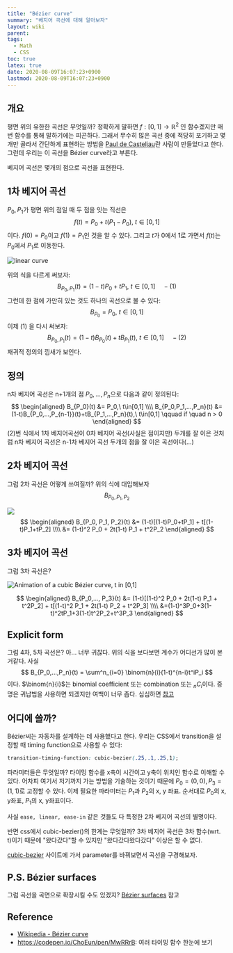 ```yaml
---
title: "Bézier curve"
summary: "베지어 곡선에 대해 알아보자"
layout: wiki
parent: 
tags: 
  - Math
  - CSS
toc: true
latex: true
date: 2020-08-09T16:07:23+0900
lastmod: 2020-08-09T16:07:23+0900
---
```

## 개요
평면 위의 유한한 곡선은 무엇일까? 정확하게 말하면 $f: [0,1] \rightarrow \mathbb{R}^2$ 인 함수겠지만 매번 함수를 통해 말하기에는 피곤하다. 그래서 무수히 많은 곡선 중에 적당히 포기하고 몇개만 골라서 간단하게 표현하는 방법을 [Paul de Casteljau](https://en.wikipedia.org/wiki/Paul_de_Casteljau)란 사람이 만들었다고 한다. 그런데 우리는 이 곡선을 Bézier curve라고 부른다.

베지어 곡선은 몇개의 점으로 곡선을 표현한다.



## 1차 베지어 곡선

$P_0, P_1$가 평면 위의 점일 때 두 점을 잇는 직선은
$$
f(t) = P_0+t(P_1-P_0),\ t \in [0, 1]
$$
이다. $f(0)=P_0$이고 $f(1)=P_1$인 것을 알 수 있다. 그리고 $t$가 0에서 1로 가면서 $f(t)$는 $P_0$에서 $P_1$로 이동한다.

![linear curve](https://upload.wikimedia.org/wikipedia/commons/0/00/B%C3%A9zier_1_big.gif)

위의 식을 다르게 써보자:
$$
B_{P_0, P_1}(t) = (1-t)P_0+tP_1,\ t \in [0, 1] \quad - (1)
$$
그런데 한 점에 가만히 있는 것도 하나의 곡선으로 볼 수 있다:
$$
B_{P_0} = P_0,\ t\in[0,1]
$$
이제 (1) 을 다시 써보자:
$$
B_{P_0, P_1}(t) = (1-t)B_{P_0}(t)+tB_{P_1}(t),\ t \in [0, 1] \quad - (2)
$$
재귀적 정의의 낌새가 보인다.



## 정의

n차 베지어 곡선은 n+1개의 점 $P_0, ..., P_n$으로 다음과 같이 정의된다:
$$
\begin{aligned}
B_{P_0}(t) &= P_0,\ t\in[0,1] \\\\
B_{P_0,P_1,...,P_n}(t) &= (1-t)B_{P_0,...,P_{n-1}}(t)+tB_{P_1,...,P_n}(t),\ t\in[0,1] \qquad if \quad n > 0
\end{aligned}
$$
(2)번 식에서 1차 베지어곡선이 0차 베지어 곡선(사실은 점이지만) 두개를 잘 이은 것처럼 n차 베지어 곡선은 n-1차 베지어 곡선 두개의 점을 잘 이은 곡선이다(...)

## 2차 베지어 곡선

그럼 2차 곡선은 어떻게 쓰여질까? 위의 식에 대입해보자
$$
B_{P_0, P_1, P_2}
$$

![](https://upload.wikimedia.org/wikipedia/commons/thumb/3/3d/B%C3%A9zier_2_big.gif/240px-B%C3%A9zier_2_big.gif)
$$
\begin{aligned}
B_{P_0, P_1, P_2}(t) &= (1-t)[(1-t)P_0+tP_1] + t[(1-t)P_1+tP_2] \\\\
&= (1-t)^2 P_0 + 2t(1-t) P_1 + t^2P_2
\end{aligned}
$$




## 3차 베지어 곡선

 그럼 3차 곡선은?

![Animation of a cubic Bézier curve, t in [0,1]](https://upload.wikimedia.org/wikipedia/commons/thumb/d/db/B%C3%A9zier_3_big.gif/240px-B%C3%A9zier_3_big.gif)


$$
\begin{aligned}
B_{P_0,..., P_3}(t) &= (1-t)[(1-t)^2 P_0 + 2t(1-t) P_1 + t^2P_2] + t[(1-t)^2 P_1 + 2t(1-t) P_2 + t^2P_3] \\\\
&=(1-t)^3P_0+3(1-t)^2tP_1+3(1-t)t^2P_2+t^3P_3
\end{aligned}
$$


## Explicit form

그럼 4차, 5차 곡선은? 아... 너무 귀찮다. 위의 식을 보다보면 계수가 어디선가 많이 본 거같다. 사실 
$$
B_{P_0,...,P_n}(t) = \sum^n_{i=0} \binom{n}{i}(1-t)^{n-i}t^iP_i
$$
이다. $\binom{n}{i}$는 binomial coefficient 또는 combination 또는 $_nC_i$이다. 증명은 귀납법을 사용하면 되겠지만 여백이 너무 좁다. 심심하면 [참고](/wiki/bezier-curve-proof/)



## 어디에 쓸까?

Bézier씨는 자동차를 설계하는 데 사용했다고 한다. 우리는 CSS에서 transition을 설정할 때 timing function으로 사용할 수 있다:

```css
transition-timing-function: cubic-bezier(.25,.1,.25,1);
```

파라미터들은 무엇일까? 타이밍 함수를 x축이 시간이고 y축이 위치인 함수로 이해할 수 있다. 어차피 여기서 저기까지 가는 방법을 기술하는 것이기 때문에 $P_0=(0,0), P_3=(1,1)$로 고정할 수 있다. 이제 필요한 파라미터는 $P_1$과 $P_2$의 x, y 좌표. 순서대로 $P_0$의 x, y좌표, $P_1$의 x, y좌표이다.

사실 `ease, linear, ease-in` 같은 것들도 다 특정한 2차 베지어 곡선의 별명이다.

반면 css에서 cubic-bezier()의 한계는 무엇일까? 3차 베지어 곡선은 3차 함수(wrt. t)이기 때문에 "왔다갔다"할 수 있지만 "왔다갔다왔다갔다" 이상은 할 수 없다.

[cubic-bezier](https://cubic-bezier.com/) 사이트에 가서 parameter를 바꿔보면서 곡선을 구경해보자.



## P.S. Bézier surfaces

그럼 곡선을 곡면으로 확장시킬 수도 있겠지? [Bézier surfaces](https://en.wikipedia.org/wiki/B%C3%A9zier_surface) 참고

## Reference
- [Wikipedia - Bézier curve](https://en.wikipedia.org/wiki/B%C3%A9zier_curve)
- https://codepen.io/ChoEun/pen/MwRRrB: 여러 타이밍 함수 한눈에 보기
